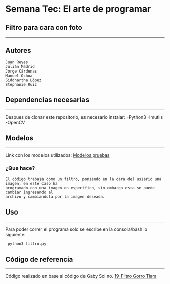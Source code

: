 
 # Semana Tec: El arte de programar
 ## Filtro para cara con foto
***
## Autores    
	Juan Reyes
	Julián Madrid
	Jorge Cárdenas
	Manuel Ochoa
	Siddhartha López
	Stephanie Ruiz

## Dependencias necesarias
***
Despues de clonar este repositorio, es necesario instalar:
    -Python3
    -Imutils
    -OpenCV
    
## Modelos
***
Link con los modelos utilizados: [Modelos pruebas](https://drive.google.com/drive/folders/1A5ECP3KaVRp9pwEEqLo6wU_LiVF5Fjr5?usp=sharing) 
    
### ¿Que hace?
    El código trabaja como un filtro, poniendo en la cara del usiario una imagen, en este caso ha
	programado con una imagen en especifico, sin embargo esta se puede cambiar ingresando al 
	archivo y cambiandola por la imagen deseada.

## Uso
***
Para poder correr el programa solo se escribe en la consola/bash lo siguiente:

```
 python3 filtro.py
```
## Código de referencia
***
Código realizado en base al código de Gaby Sol no. 
[19-Filtro Gorro Tiara](https://github.com/GabySol/OmesTutorials2020) 
